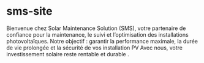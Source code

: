 # sms-site
Bienvenue chez Solar Maintenance Solution (SMS), votre partenaire de confiance pour la maintenance, le suivi et l’optimisation des installations photovoltaïques. Notre objectif : garantir la performance maximale, la durée de vie prolongée et la sécurité  de vos installation PV Avec nous, votre investissement solaire reste rentable et durable .

